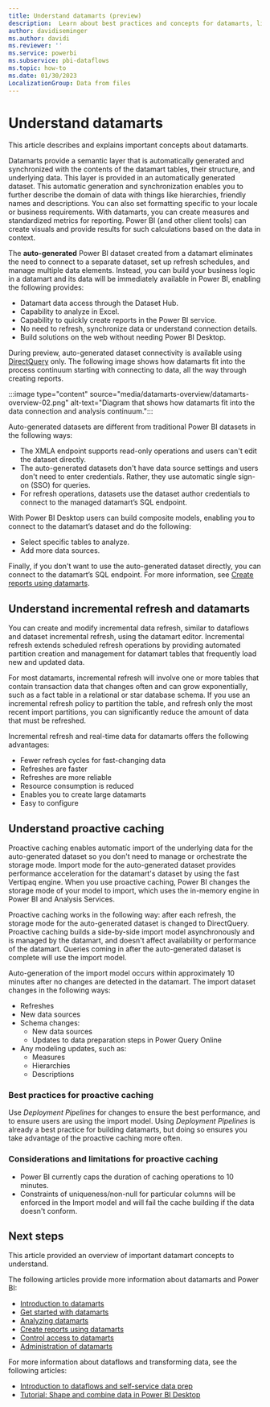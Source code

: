 ```yaml
---
title: Understand datamarts (preview)
description:  Learn about best practices and concepts for datamarts, like incremental refresh and proactive caching.
author: davidiseminger
ms.author: davidi
ms.reviewer: ''
ms.service: powerbi
ms.subservice: pbi-dataflows
ms.topic: how-to
ms.date: 01/30/2023
LocalizationGroup: Data from files
---
```

# Understand datamarts

This article describes and explains important concepts about datamarts.

Datamarts provide a semantic layer that is automatically generated and synchronized with the contents of the datamart tables, their structure, and underlying data. This layer is provided in an automatically generated dataset. This automatic generation and synchronization enables you to further describe the domain of data with things like hierarchies, friendly names and descriptions. You can also set formatting specific to your locale or business requirements. With datamarts, you can create measures and standardized metrics for reporting. Power BI (and other client tools) can create visuals and provide results for such calculations based on the data in context.

The **auto-generated** Power BI dataset created from a datamart eliminates the need to connect to a separate dataset, set up refresh schedules, and manage multiple data elements. Instead, you can build your business logic in a datamart and its data will be immediately available in Power BI, enabling the following provides:

* Datamart data access through the Dataset Hub.
* Capability to analyze in Excel.
* Capability to quickly create reports in the Power BI service.
* No need to refresh, synchronize data or understand connection details.
* Build solutions on the web without needing Power BI Desktop.

During preview, auto-generated dataset connectivity is available using [DirectQuery](../../connect-data/desktop-directquery-about.md) only. The following image shows how datamarts fit into the process continuum starting with connecting to data, all the way through creating reports.

:::image type="content" source="media/datamarts-overview/datamarts-overview-02.png" alt-text="Diagram that shows how datamarts fit into the data connection and analysis continuum.":::

Auto-generated datasets are different from traditional Power BI datasets in the following ways:

* The XMLA endpoint supports read-only operations and users can't edit the dataset directly.
* The auto-generated datasets don't have data source settings and users don't need to enter credentials. Rather, they use automatic single sign-on (SSO) for queries. 
* For refresh operations, datasets use the dataset author credentials to connect to the managed datamart’s SQL endpoint.

With Power BI Desktop users can build composite models, enabling you to connect to the datamart’s dataset and do the following:

* Select specific tables to analyze.
* Add more data sources.

Finally, if you don't want to use the auto-generated dataset directly, you can connect to the datamart’s SQL endpoint. For more information, see [Create reports using datamarts](datamarts-create-reports.md).

## Understand incremental refresh and datamarts

You can create and modify incremental data refresh, similar to dataflows and dataset incremental refresh, using the datamart editor. Incremental refresh extends scheduled refresh operations by providing automated partition creation and management for datamart tables that frequently load new and updated data.

For most datamarts, incremental refresh will involve one or more tables that contain transaction data that changes often and can grow exponentially, such as a fact table in a relational or star database schema. If you use an incremental refresh policy to partition the table, and refresh only the most recent import partitions, you can significantly reduce the amount of data that must be refreshed.

Incremental refresh and real-time data for datamarts offers the following advantages:

* Fewer refresh cycles for fast-changing data
* Refreshes are faster
* Refreshes are more reliable
* Resource consumption is reduced
* Enables you to create large datamarts
* Easy to configure

## Understand proactive caching

Proactive caching enables automatic import of the underlying data for the auto-generated dataset so you don't need to manage or orchestrate the storage mode. Import mode for the auto-generated dataset provides performance acceleration for the datamart's dataset by using the fast Vertipaq engine. When you use proactive caching, Power BI changes the storage mode of your model to import, which uses the in-memory engine in Power BI and Analysis Services.

Proactive caching works in the following way: after each refresh, the storage mode for the auto-generated dataset is changed to DirectQuery. Proactive caching builds a side-by-side import model asynchronously and is managed by the datamart, and doesn't affect availability or performance of the datamart. Queries coming in after the auto-generated dataset is complete will use the import model.

Auto-generation of the import model occurs within approximately 10 minutes after no changes are detected in the datamart. The import dataset changes in the following ways:

* Refreshes
* New data sources
* Schema changes:
  * New data sources
  * Updates to data preparation steps in Power Query Online
* Any modeling updates, such as:
  * Measures
  * Hierarchies
  * Descriptions

### Best practices for proactive caching

Use *Deployment Pipelines* for changes to ensure the best performance, and to ensure users are using the import model. Using *Deployment Pipelines* is already a best practice for building datamarts, but doing so ensures you take advantage of the proactive caching more often.

### Considerations and limitations for proactive caching

* Power BI currently caps the duration of caching operations to 10 minutes.
* Constraints of uniqueness/non-null for particular columns will be enforced in the Import model and will fail the cache building if the data doesn't conform.

## Next steps

This article provided an overview of important datamart concepts to understand.

The following articles provide more information about datamarts and Power BI:

* [Introduction to datamarts](datamarts-overview.md)
* [Get started with datamarts](datamarts-get-started.md)
* [Analyzing datamarts](datamarts-analyze.md)
* [Create reports using datamarts](datamarts-create-reports.md)
* [Control access to datamarts](datamarts-access-control.md)
* [Administration of datamarts](datamarts-administration.md)

For more information about dataflows and transforming data, see the following articles:

* [Introduction to dataflows and self-service data prep](../dataflows/dataflows-introduction-self-service.md)
* [Tutorial: Shape and combine data in Power BI Desktop](../../connect-data/desktop-shape-and-combine-data.md)
